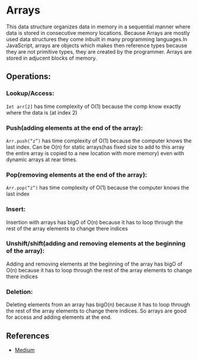 
# Arrays

This data structure organizes data in memory in a sequential manner where data is stored in consecutive memory locations. Because Arrays are mostly used data structures they come inbuilt in many programming languages.In JavaScript, arrays are objects which makes then reference types because they are not primitive types, they are created by the programmer. Arrays are stored in adjucent blocks of memory.

## Operations:

### Lookup/Access:

`Iet arr[2]` has time complexity of O(1) because the comp know exactly where the data is (at index 2)

### Push(adding elements at the end of the array):

`Arr.push(“z”)` has time complexity of O(1) because the computer knows the last index.
Can be O(n) for static arrays(has fixed size to add to this array the entire array is copied to a new location with more memory) even with dynamic arrays at rear times.

### Pop(removing elements at the end of the array):

`Arr.pop(“z”)` has time complexity of O(1) because the computer knows the last index

### Insert:

Insertion with arrays has bigO of O(n) because it has to loop through the rest of the array elements to change there indices

### Unshift/shift(adding and removing elements at the beginning of the array):

Adding and removing elements at the beginning of the array has bigO of O(n) because it has to loop through the rest of the array elements to change there indices

### Deletion:

Deleting elements from an array has bigO(n) because it has to loop through the rest of the array elements to change there indices.
So arrays are good for access and adding elements at the end.

## References

- [Medium](https://medium.com/@tonyjemba/the-array-data-structure-in-javascript-6dbbe30c2138)
